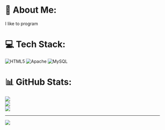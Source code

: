 # 💫 About Me:
I like to program


# 💻 Tech Stack:
![HTML5](https://img.shields.io/badge/html5-%23E34F26.svg?style=for-the-badge&logo=html5&logoColor=white) ![Apache](https://img.shields.io/badge/apache-%23D42029.svg?style=for-the-badge&logo=apache&logoColor=white) ![MySQL](https://img.shields.io/badge/mysql-%2300f.svg?style=for-the-badge&logo=mysql&logoColor=white)
# 📊 GitHub Stats:
![](https://github-readme-stats.vercel.app/api?username=GuinhoAntonio-dev&theme=dark&hide_border=false&include_all_commits=false&count_private=false)<br/>
![](https://github-readme-streak-stats.herokuapp.com/?user=GuinhoAntonio-dev&theme=dark&hide_border=false)<br/>
![](https://github-readme-stats.vercel.app/api/top-langs/?username=GuinhoAntonio-dev&theme=dark&hide_border=false&include_all_commits=false&count_private=false&layout=compact)

---
[![](https://visitcount.itsvg.in/api?id=GuinhoAntonio-dev&icon=0&color=0)](https://visitcount.itsvg.in)

<!-- Proudly created with GPRM ( https://gprm.itsvg.in ) -->
